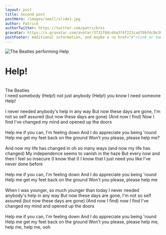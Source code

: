 ```yaml
---
layout: post
title: Second post
postHero: /images/small/slide1.jpg
author: Patrick
authorTwitter: https://twitter.com/patrickrxs
gravatar: https://s.gravatar.com/avatar/3731f8dcd4a3f4f221cad79bfdc8e389?s=150
postFooter: Additional information, and maybe a <a href="#">link or two</a>
---
```




<img src="https://holybeeofephesus.files.wordpress.com/2015/04/rs29_helpbr_press04-lpr.jpg"
     alt="The Beatles performing Help">


<h1>Help!</h1>
<br>
The Beatles

<div>
I need somebody
(Help!) not just anybody
(Help!) you know I need someone
Help!
</div>
<br>
<div>
I never needed anybody's help in any way
But now these days are gone, I'm not so self assured (but now these days are gone)
(And now I find) Now I find I've changed my mind and opened up the doors
</div>
<br>
<div>
Help me if you can, I'm feeling down
And I do appreciate you being 'round
Help me get my feet back on the ground
Won't you please, please help me?
</div>
<br>
<div>
And now my life has changed in oh so many ways (and now my life has changed)
My independence seems to vanish in the haze
But every now and then I feel so insecure (I know that I)
I know that I just need you like I've never done before
</div>
<br>
<div>
Help me if you can, I'm feeling down
And I do appreciate you being 'round
Help me get my feet back on the ground
Won't you please, please help me
</div>
<br>
<div>
When I was younger, so much younger than today
I never needed anybody's help in any way
But now these days are gone, I'm not so self assured (but now these days are gone)
(And now I find) now I find I've changed my mind and opened up the doors
</div>
<br>
<div>
Help me if you can, I'm feeling down
And I do appreciate you being 'round
Help me get my feet back on the ground
Won't you please, please help me, help me, help me, ooh
</div>